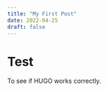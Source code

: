 ```yaml
---
title: "My First Post"
date: 2022-04-25
draft: false
---
```


# Test

To see if HUGO works correctly.
